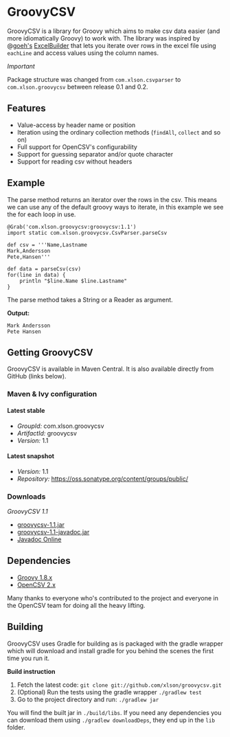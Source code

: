# GroovyCSV

GroovyCSV is a library for Groovy which aims to make csv data
easier (and more idiomatically Groovy) to work with. The library was inspired by @[goeh's](http://twitter.com/goeh)
[ExcelBuilder](http://www.technipelago.se/blog/?p=44) that lets you
iterate over rows in the excel file using `eachLine` and access values
using the column names.

*Important*

Package structure was changed from `com.xlson.csvparser` to
`com.xlson.groovycsv` between release 0.1 and 0.2.

## Features

* Value-access by header name or position
* Iteration using the ordinary collection methods (`findAll`, `collect`
  and so on)
* Full support for OpenCSV's configurability
* Support for guessing separator and/or quote character
* Support for reading csv without headers

## Example

The parse method returns an iterator over the rows in the csv. This
means we can use any of the default groovy ways to iterate, in this
example we see the for each loop in use.

    @Grab('com.xlson.groovycsv:groovycsv:1.1')
    import static com.xlson.groovycsv.CsvParser.parseCsv
    
    def csv = '''Name,Lastname
    Mark,Andersson
    Pete,Hansen'''
    
    def data = parseCsv(csv)
    for(line in data) {
        println "$line.Name $line.Lastname"
    }

The parse method takes a String or a Reader as argument.

**Output:**

    Mark Andersson
    Pete Hansen

## Getting GroovyCSV

GroovyCSV is available in Maven Central. It is also available directly from GitHub
(links below). 

### Maven & Ivy configuration

#### Latest stable

* *GroupId:* com.xlson.groovycsv
* *ArtifactId:* groovycsv
* *Version:* 1.1

#### Latest snapshot

* *Version:* 1.1
* *Repository:* https://oss.sonatype.org/content/groups/public/

### Downloads

*GroovyCSV 1.1*


* [groovycsv-1.1.jar](https://github.com/xlson/groovycsv/releases/download/releases%2F1.1/groovycsv-1.1.jar)
* [groovycsv-1.1-javadoc.jar](https://github.com/xlson/groovycsv/releases/download/releases%2F1.1/groovycsv-1.1-javadoc.jar)
* [Javadoc Online](http://xlson.github.com/groovycsv/docs/1.1/javadoc/)

## Dependencies

* [Groovy 1.8.x](http://groovy.codehaus.org)
* [OpenCSV 2.x](http://opencsv.sourceforge.net/)


Many thanks to everyone who's contributed to the project and everyone in the OpenCSV team for
doing all the heavy lifting.

## Building

GroovyCSV uses Gradle for building as is packaged with the gradle wrapper which will download and install gradle for you behind the scenes the first time you run it.

**Build instruction**

1. Fetch the latest code: `git clone git://github.com/xlson/groovycsv.git`
2. (Optional) Run the tests using the gradle wrapper `./gradlew test`
4. Go to the project directory and run: `./gradlew jar`

You will find the built jar in `./build/libs`. If you need any
dependencies you can download them using `./gradlew downloadDeps`, they
end up in the `lib` folder.
